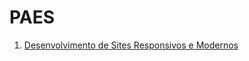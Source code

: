 # PAES

1. [Desenvolvimento de Sites Responsivos e Modernos](https://github.com/dobbinx3/maua/tree/master/pae/desenvolvimento_de_sites_responsivos_e_modernos)